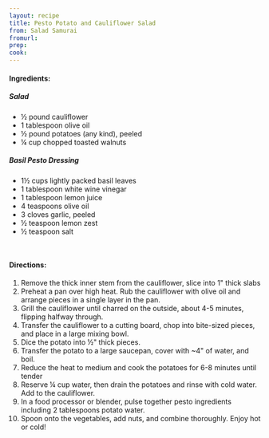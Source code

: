 ```yaml
---
layout: recipe
title: Pesto Potato and Cauliflower Salad
from: Salad Samurai
fromurl: 
prep: 
cook: 
---
```


#### Ingredients:

##### Salad
* ½ pound cauliflower
* 1 tablespoon olive oil
* ½ pound potatoes (any kind), peeled
* ¼ cup chopped toasted walnuts

##### Basil Pesto Dressing
* 1½ cups lightly packed basil leaves
* 1 tablespoon white wine vinegar
* 1 tablespoon lemon juice
* 4 teaspoons olive oil
* 3 cloves garlic, peeled
* ½ teaspoon lemon zest
* ½ teaspoon salt

<br>

#### Directions:

1. Remove the thick inner stem from the cauliflower, slice into 1"
thick slabs
2. Preheat a pan over high heat. Rub the cauliflower with olive oil
and arrange pieces in a single layer in the pan.
3. Grill the cauliflower until charred on the outside, about 4-5
minutes, flipping halfway through.
4. Transfer the cauliflower to a cutting board, chop into bite-sized
pieces, and place in a large mixing bowl.
5. Dice the potato into ½" thick pieces.
6. Transfer the potato to a large saucepan, cover with ~4" of water,
and boil.
7. Reduce the heat to medium and cook the potatoes for 6-8 minutes
until tender
8. Reserve ¼ cup water, then drain the potatoes and rinse with cold
water. Add to the cauliflower.
9. In a food processor or blender, pulse together pesto ingredients
including 2 tablespoons potato water.
10. Spoon onto the vegetables, add nuts, and combine thoroughly. Enjoy
hot or cold!
